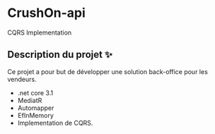 # CrushOn-api
CQRS Implementation

## Description du projet  ✨
Ce projet a pour but de développer une solution back-office pour les vendeurs.

- .net core 3.1 
- MediatR
- Automapper
- EfInMemory 
- Implementation de CQRS.

